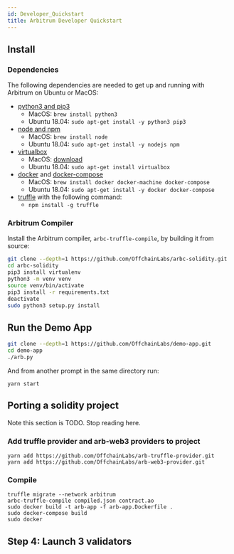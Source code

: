 ```yaml
---
id: Developer_Quickstart
title: Arbitrum Developer Quickstart
---
```


## Install

### Dependencies

The following dependencies are needed to get up and running with Arbitrum on Ubuntu or MacOS:

- [python3 and pip3](https://www.python.org/downloads/)
    - MacOS: `brew install python3`
    - Ubuntu 18.04: `sudo apt-get install -y python3 pip3`
- [node and npm](https://nodejs.org/en/)
    - MacOS: `brew install node`
    - Ubuntu 18.04: `sudo apt-get install -y nodejs npm`
- [virtualbox](https://www.virtualbox.org/wiki/Downloads)
    - MacOS: [download](https://www.virtualbox.org/wiki/Downloads)
    - Ubuntu 18.04: `sudo apt-get install virtualbox`
- [docker](https://github.com/docker/docker-ce/releases) and [docker-compose](https://github.com/docker/compose/releases)
    - MacOS: `brew install docker docker-machine docker-compose`
    - Ubuntu 18.04: `sudo apt-get install -y docker docker-compose`
- [truffle](https://truffleframework.com/docs/truffle/getting-started/installation) with the following command:
    - `npm install -g truffle`

### Arbitrum Compiler

Install the Arbitrum compiler, `arbc-truffle-compile`, by building it from source:

``` bash
git clone --depth=1 https://github.com/OffchainLabs/arbc-solidity.git
cd arbc-solidity
pip3 install virtualenv
python3 -m venv venv
source venv/bin/activate
pip3 install -r requirements.txt
deactivate
sudo python3 setup.py install
```

## Run the Demo App

``` bash
git clone --depth=1 https://github.com/OffchainLabs/demo-app.git
cd demo-app
./arb.py
```

And from another prompt in the same directory run:
```
yarn start
```

## Porting a solidity project

Note this section is TODO. Stop reading here.

### Add truffle provider and arb-web3 providers to project

```
yarn add https://github.com/OffchainLabs/arb-truffle-provider.git
yarn add https://github.com/OffchainLabs/arb-web3-provider.git
```

### Compile

```
truffle migrate --network arbitrum
arbc-truffle-compile compiled.json contract.ao
sudo docker build -t arb-app -f arb-app.Dockerfile .
sudo docker-compose build
sudo docker
```

## Step 4: Launch 3 validators

```
```
